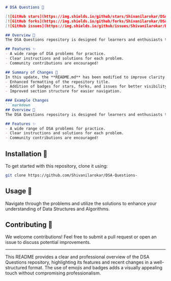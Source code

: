 ```markdown
# DSA Questions 🤖

[![GitHub stars](https://img.shields.io/github/stars/Shivanilarokar/DSA-Questions-)](https://github.com/Shivanilarokar/DSA-Questions-/stargazers) 
[![GitHub forks](https://img.shields.io/github/forks/Shivanilarokar/DSA-Questions-)](https://github.com/Shivanilarokar/DSA-Questions-/network) 
[![GitHub issues](https://img.shields.io/github/issues/Shivanilarokar/DSA-Questions-)](https://github.com/Shivanilarokar/DSA-Questions-/issues)

## Overview 🎉
The DSA Questions repository is designed for learners and enthusiasts to practice and enhance their Data Structures and Algorithms skills. This collection features a variety of engaging problems that cater to different levels of expertise.

## Features ✨
- A wide range of DSA problems for practice.
- Clear instructions and solutions for each problem.
- Community contributions are encouraged!

## Summary of Changes 📝
In this update, the **README.md** has been modified to improve clarity and visual appeal. Key changes include:
- Enhanced formatting of the repository title.
- Addition of badges for stars, forks, and issues for better visibility.
- Improved section structure for easier navigation.

### Example Changes
```markdown
## Overview 🎉
The DSA Questions repository is designed for learners and enthusiasts to practice and enhance their Data Structures and Algorithms skills. This collection features a variety of engaging problems that cater to different levels of expertise.

## Features ✨
- A wide range of DSA problems for practice.
- Clear instructions and solutions for each problem.
- Community contributions are encouraged!
```

## Installation 🔧
To get started with this repository, clone it using:
```bash
git clone https://github.com/Shivanilarokar/DSA-Questions-
```

## Usage 🚀
Navigate through the problems and utilize the solutions to enhance your understanding of Data Structures and Algorithms.

## Contributing 🤝
We welcome contributions! Feel free to submit a pull request or open an issue to discuss potential improvements.

---

This README provides a clear and professional overview of the DSA Questions repository, highlighting its features and recent changes in a well-structured format. The use of emojis and badges adds a visually appealing touch without compromising professionalism.
```